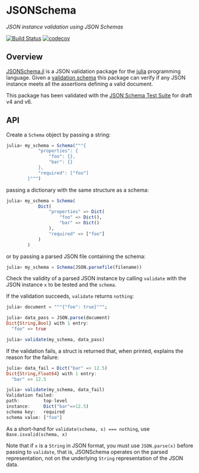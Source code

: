 # JSONSchema

_JSON instance validation using JSON Schemas_

[![Build Status](https://github.com/fredo-dedup/JSONSchema.jl/workflows/CI/badge.svg?branch=master)](https://github.com/fredo-dedup/JSONSchema.jl/actions?query=workflow%3ACI)
[![codecov](https://codecov.io/gh/fredo-dedup/JSONSchema.jl/branch/master/graph/badge.svg)](https://codecov.io/gh/fredo-dedup/JSONSchema.jl)

## Overview

[JSONSchema.jl](https://github.com/fredo-dedup/JSONSchema.jl) is a JSON
validation package for the [julia](https://julialang.org/) programming language.
Given a [validation schema](http://json-schema.org/specification.html) this
package can verify if any JSON instance meets all the assertions defining a
valid document.

This package has been validated with the
[JSON Schema Test Suite](https://github.com/json-schema-org/JSON-Schema-Test-Suite)
for draft v4 and v6.

## API

Create a `Schema` object by passing a string:
```julia
julia> my_schema = Schema("""{
            "properties": {
                "foo": {},
                "bar": {}
            },
            "required": ["foo"]
        }""")
```
passing a dictionary with the same structure as a schema:
```julia
julia> my_schema = Schema(
            Dict(
                "properties" => Dict(
                    "foo" => Dict(),
                    "bar" => Dict()
                ),
                "required" => ["foo"]
            )
        )
```
or by passing a parsed JSON file containing the schema:
```julia
julia> my_schema = Schema(JSON.parsefile(filename))
```

Check the validity of a parsed JSON instance by calling `validate` with the JSON
instance `x` to be tested and the `schema`.

If the validation succeeds, `validate` returns `nothing`:
```julia
julia> document = """{"foo": true}""";

julia> data_pass = JSON.parse(document)
Dict{String,Bool} with 1 entry:
  "foo" => true

julia> validate(my_schema, data_pass)

```

If the validation fails, a struct is returned that, when printed, explains the
reason for the failure:
```julia
julia> data_fail = Dict("bar" => 12.5)
Dict{String,Float64} with 1 entry:
  "bar" => 12.5

julia> validate(my_schema, data_fail)
Validation failed:
path:         top-level
instance:     Dict("bar"=>12.5)
schema key:   required
schema value: ["foo"]
```

As a short-hand for `validate(schema, x) === nothing`, use
`Base.isvalid(schema, x)`

Note that if `x` is a `String` in JSON format, you must use `JSON.parse(x)`
before passing to `validate`, that is, JSONSchema operates on the parsed
representation, not on the underlying `String` representation of the JSON data.
